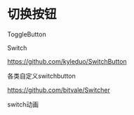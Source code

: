 # 切换按钮

ToggleButton

Switch

https://github.com/kyleduo/SwitchButton

各类自定义switchbutton

https://github.com/bitvale/Switcher

switch动画
